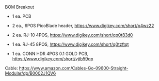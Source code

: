 BOM Breakout

- 1 ea. PCB

- 2 ea., 6POS PicoBlade header, https://www.digikey.com/short/p4wz22
- 2 ea. RJ-10 4POS, https://www.digikey.com/short/qp0t83d0
- 1 ea. RJ-45 8POS, https://www.digikey.com/short/q0tzftqt
- 1 ea. CONN HDR 4POS 0.1 GOLD PCB, https://www.digikey.com/short/vjtb59qp

Cable: https://www.amazon.com/Cables-Go-09600-Straight-Modular/dp/B0002J1QV6
